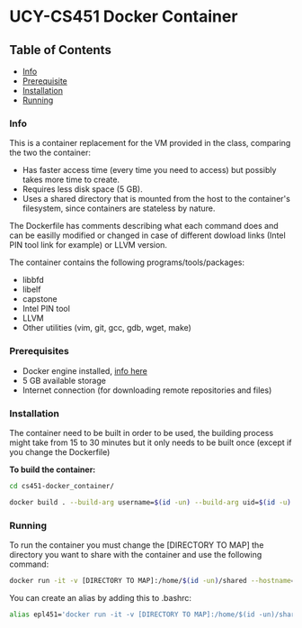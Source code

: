 # UCY-CS451 Docker Container

## Table of Contents
- [Info](#Info)
- [Prerequisite](#Prerequisites)
- [Installation](#Installation)
- [Running](#Running)

### Info

This is a container replacement for the VM provided in the class, comparing the two the container:
- Has faster access time (every time you need to access) but possibly takes more time to create.
- Requires less disk space (5 GB).
- Uses a shared directory that is mounted from the host to the container's filesystem, since containers are stateless by nature.

The Dockerfile has comments describing what each command does and can be easilly modified or changed in case of different dowload links (Intel PIN tool link for example) or LLVM version.

The container contains the following programs/tools/packages:
- libbfd
- libelf
- capstone
- Intel PIN tool
- LLVM
- Other utilities (vim, git, gcc, gdb, wget, make)

### Prerequisites 

- Docker engine installed, [info here](https://docs.docker.com/engine/install/)
- 5 GB available storage
- Internet connection (for downloading remote repositories and files)

### Installation

The container need to be built in order to be used, the building process might take from 15 to 30 minutes but it only needs to be built once (except if you change the Dockerfile)

**To build the container:**
```bash
cd cs451-docker_container/

docker build . --build-arg username=$(id -un) --build-arg uid=$(id -u)
```


### Running

To run the container you must change the [DIRECTORY TO MAP] the directory you want to share with the container and use the following command:

```bash
docker run -it -v [DIRECTORY TO MAP]:/home/$(id -un)/shared --hostname=epl451 epl451:latest
```

You can create an alias by adding this to .bashrc:
```bash
alias epl451='docker run -it -v [DIRECTORY TO MAP]:/home/$(id -un)/shared --hostname=epl451 epl451:latest'
```



